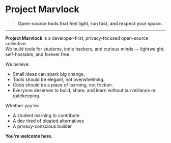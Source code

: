 # Project Marvlock

> **Open-source tools that feel light, run fast, and respect your space.**

---

**Project Marvlock** is a developer-first, privacy-focused open-source collective.  
We build tools for students, indie hackers, and curious minds — lightweight, self-hostable, and forever free.

We believe:
- Small ideas can spark big change.
- Tools should be elegant, not overwhelming.
- Code should be a place of learning, not friction.
- Everyone deserves to build, share, and learn without surveillance or gatekeeping.

Whether you're:
- A student learning to contribute  
- A dev tired of bloated alternatives  
- A privacy-conscious builder  

**You're welcome here.**
